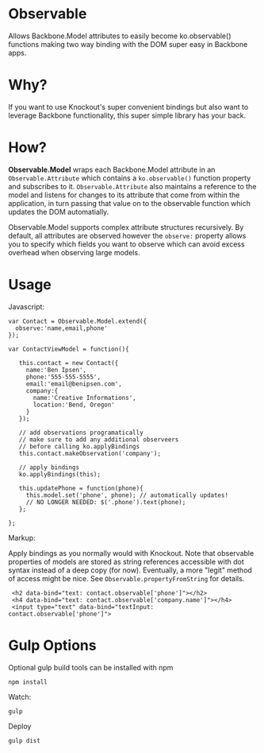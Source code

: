 Observable
==========

Allows Backbone.Model attributes to easily become ko.observable() functions making two way binding with the DOM super easy in Backbone apps.

Why?
==========

If you want to use Knockout's super convenient bindings but also want to leverage Backbone functionality, this super simple library has your back.

How?
==========

**Observable.Model** wraps each Backbone.Model attribute in an `Observable.Attribute` which contains a `ko.observable()` function property and subscribes to it. `Observable.Attribute` also maintains a reference to the model and listens for changes to its attribute that come from within the application, in turn passing that value on to the observable function which updates the DOM automatially.

Observable.Model supports complex attribute structures recursively. By default, all attributes are observed however the `observe:` property allows you to specify which fields you want to observe which can avoid excess overhead when observing large models.

Usage
=========

Javascript:

    var Contact = Observable.Model.extend({
      observe:'name,email,phone'
    }); 

    var ContactViewModel = function(){
      
       this.contact = new Contact({
         name:'Ben Ipsen',
         phone:'555-555-5555',
         email:'email@benipsen.com',
         company:{
           name:'Creative Informations',
           location:'Bend, Oregon'
         }
       });
      
       // add observations programatically
       // make sure to add any additional observeers 
       // before calling ko.applyBindings
       this.contact.makeObservation('company');
      
       // apply bindings
       ko.applyBindings(this);
       
       this.updatePhone = function(phone){
         this.model.set('phone', phone); // automatically updates!
         // NO LONGER NEEDED: $('.phone').text(phone);
       };
       
    };
   

Markup:

Apply bindings as you normally would with Knockout. Note that observable properties of models are stored as string references accessible with dot syntax instead of a deep copy (for now). Eventually, a more "legit" method of access might be nice. See `Observable.propertyFromString` for details.

     <h2 data-bind="text: contact.observable['phone']"></h2>
     <h4 data-bind="text: contact.observable['company.name']"></h4>
     <input type="text" data-bind="textInput: contact.observable['phone']">
   
   
Gulp Options
=========

Optional gulp build tools can be installed with npm
  
    npm install

Watch:

    gulp

Deploy
    
    gulp dist    
